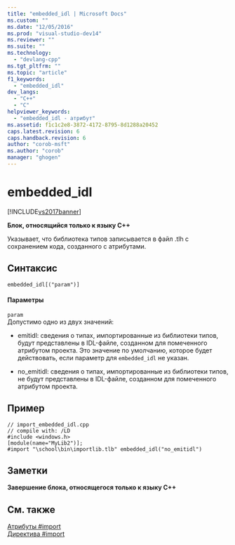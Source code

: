 ```yaml
---
title: "embedded_idl | Microsoft Docs"
ms.custom: ""
ms.date: "12/05/2016"
ms.prod: "visual-studio-dev14"
ms.reviewer: ""
ms.suite: ""
ms.technology: 
  - "devlang-cpp"
ms.tgt_pltfrm: ""
ms.topic: "article"
f1_keywords: 
  - "embedded_idl"
dev_langs: 
  - "C++"
  - "C"
helpviewer_keywords: 
  - "embedded_idl - атрибут"
ms.assetid: f1c1c2e8-3872-4172-8795-8d1288a20452
caps.latest.revision: 6
caps.handback.revision: 6
author: "corob-msft"
ms.author: "corob"
manager: "ghogen"
---
```

# embedded_idl
[!INCLUDE[vs2017banner](../assembler/inline/includes/vs2017banner.md)]

**Блок, относящийся только к языку C\+\+**  
  
 Указывает, что библиотека типов записывается в файл .tlh с сохранением кода, созданного с атрибутами.  
  
## Синтаксис  
  
```  
embedded_idl[("param")]  
```  
  
#### Параметры  
 `param`  
 Допустимо одно из двух значений:  
  
-   emitidl: сведения о типах, импортированные из библиотеки типов, будут представлены в IDL\-файле, созданном для помеченного атрибутом проекта.  Это значение по умолчанию, которое будет действовать, если параметр для `embedded_idl` не указан.  
  
-   no\_emitidl: сведения о типах, импортированные из библиотеки типов, не будут представлены в IDL\-файле, созданном для помеченного атрибутом проекта.  
  
## Пример  
  
```  
// import_embedded_idl.cpp  
// compile with: /LD  
#include <windows.h>  
[module(name="MyLib2")];  
#import "\school\bin\importlib.tlb" embedded_idl("no_emitidl")  
```  
  
## Заметки  
 **Завершение блока, относящегося только к языку C\+\+**  
  
## См. также  
 [Атрибуты \#import](../preprocessor/hash-import-attributes-cpp.md)   
 [Директива \#import](../Topic/%23import%20Directive%20\(C++\).md)